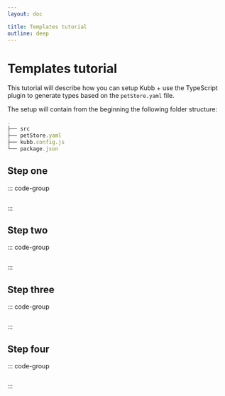 ```yaml
---
layout: doc

title: Templates tutorial
outline: deep
---
```


# Templates tutorial

This tutorial will describe how you can setup Kubb + use the TypeScript plugin to generate types based on the `petStore.yaml` file.

The setup will contain from the beginning the following folder structure:

```typescript
.
├── src
├── petStore.yaml
├── kubb.config.js
└── package.json
```

## Step one

::: code-group

```typescript
```

:::

## Step two

::: code-group

```typescript
```

:::

## Step three

::: code-group

```typescript
```

:::

## Step four

::: code-group

```typescript
```

:::
